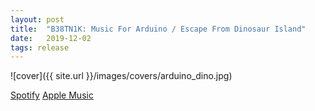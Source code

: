 ```yaml
---
layout: post
title:  "B38TN1K: Music For Arduino / Escape From Dinosaur Island"
date:   2019-12-02
tags: release
---
```

![cover]({{ site.url }}/images/covers/arduino_dino.jpg)

<a href="https://open.spotify.com/album/6CH1TuhEesRlc01AGGA5bh?si=wn0S2uHuQy-15r_n52coVw"> Spotify</a>
<a href="https://music.apple.com/us/album/music-for-arduino-escape-from-dinosaur-island-ep/1489620689"> Apple Music</a>
